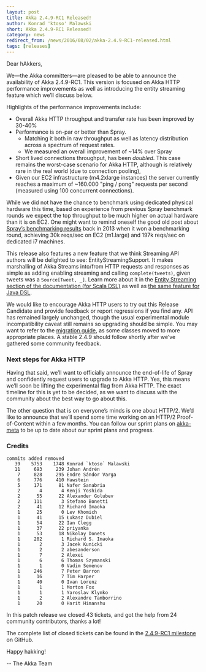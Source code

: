 ```yaml
---
layout: post
title: Akka 2.4.9-RC1 Released!
author: Konrad 'ktoso' Malawski
short: Akka 2.4.9-RC1 Released!
category: news
redirect_from: /news/2016/08/02/akka-2.4.9-RC1-released.html
tags: [releases]
---
```

Dear hAkkers,

We—the Akka committers—are pleased to be able to announce the availability of Akka 2.4.9-RC1.
This version is focused on Akka HTTP performance improvements as well as introducing the entity streaming feature which we’ll discuss below. 

Highlights of the performance improvements include:

* Overall Akka HTTP throughput and transfer rate has been improved by 30-40%
* Performance is on-par or better than Spray. 
    * Matching it both in raw throughput as well as latency distribution across a spectrum of request rates.
    * We measured an overall improvement of ~14% over Spray
* Short lived connections throughput, has been *doubled*. This case remains the worst-case scenario for Akka HTTP, although is relatively rare in the real world (due to connection pooling), 
* Given our EC2 infrastructure (m4.2xlarge instances) the server currently reaches a maximum of ~160.000 "ping / pong" requests per second (measured using 100 concurrent connections).
 
While we did not have the chance to benchmark using dedicated physical hardware this time, based on experience from previous Spray benchmark rounds we expect the top throughput to be much higher on actual hardware than it is on EC2. 
One might want to remind oneself the good old post about [Spray’s benchmarking results](http://spray.io/blog/2013-05-24-benchmarking-spray/) back in 2013 when it won a benchmarking round, 
achieving 30k reqs/sec on EC2 (m1.large) and 197k reqs/sec on dedicated i7 machines.

This release also features a new feature that we think Streaming API authors will be delighted to see: EntityStreamingSupport. 
It makes marshalling of Akka Streams into/from HTTP requests and responses as simple as adding enabling streaming and calling `complete(tweets)`, 
given tweets was a `Source[Tweet, _]`. Learn more about it in the [Entity Streaming section of the documentation (for Scala DSL)](https://doc.akka.io/docs/akka-http/current/routing-dsl/source-streaming-support.html?language=scala) as well as [the same feature for Java DSL](https://doc.akka.io/docs/akka/2.4/java/http/routing-dsl/source-streaming-support.html).

We would like to encourage Akka HTTP users to try out this Release Candidate and provide feedback or report regressions if you find any.
API has remained largely unchanged, though the usual experimental module incompatibility caveat still remains so upgrading should be simple. 
You may want to refer to the [migration guide](https://doc.akka.io/docs/akka-http/current/migration-guide/migration-guide-2.4.x-10.0.x.html), 
as some classes moved to more appropriate places. A stable 2.4.9 should follow shortly after we’ve gathered some community feedback.

### Next steps for Akka HTTP

Having that said, we’ll want to officially announce the end-of-life of Spray and confidently request users to upgrade to Akka HTTP. 
Yes, this means we’ll soon be lifting the experimental flag from Akka HTTP. The exact timeline for this is yet to be decided, as we want to discuss with the community about the best way to go about this.

The other question that is on everyone’s minds is one about HTTP/2. We’d like to announce that we’ll spend some time working on an HTTP/2 Proof-of-Content within a few months. 
You can follow our sprint plans on [akka-meta](https://github.com/akka/akka-meta) to be up to date about our sprint plans and progress.


### Credits

```
commits added removed
   39    5753    1748 Konrad `ktoso` Malawski
   11     693     239 Johan Andrén
    7     828     295 Endre Sándor Varga
    6     776     410 Hawstein
    5     171      81 Nafer Sanabria
    2       4       4 Kenji Yoshida
    2      55      22 Alexander Golubev
    2     111       3 Stefano Bonetti
    2      41      12 Richard Imaoka
    1      25       0 Lev Khomich
    1      41      15 Łukasz Dubiel
    1      54      22 Ian Clegg
    1      37      22 priyanka
    1      53      18 Nikolay Donets
    1     202       1 Richard S. Imaoka
    1       2       3 Jacek Kunicki
    1       2       2 abesanderson
    1       7       2 Alexei
    1       6       6 Thomas Szymanski
    1       1       0 Vadim Semenov
    1     246       7 Peter Barron
    1      16       7 Tim Harper
    1      40       0 Ivan Lorenz
    1       1       1 Morton Fox
    1       1       1 Yaroslav Klymko
    1       2       2 Alexandre Tamborrino
    1      20       0 Harit Himanshu
```

In this patch release we closed 43 tickets, and got the help from 24 community contributors, thanks a lot!

The complete list of closed tickets can be found in the [2.4.9-RC1 milestone](https://github.com/akka/akka/milestone/91?closed=1) on GitHub. 

Happy hakking!

-- The Akka Team
